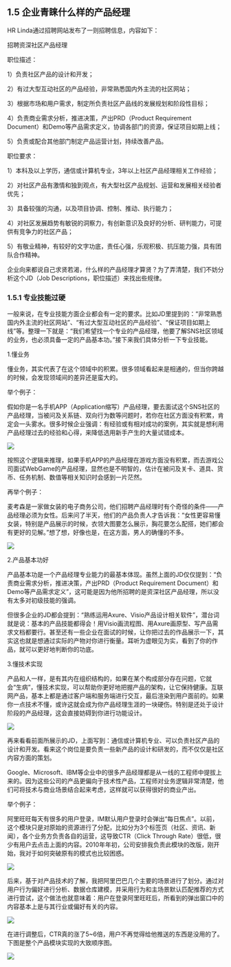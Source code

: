 ## 1.5 企业青睐什么样的产品经理

HR Linda通过招聘网站发布了一则招聘信息，内容如下：

招聘资深社区产品经理

职位描述：

1）负责社区产品的设计和开发；

2）有过大型互动社区的产品经验，非常熟悉国内外主流的社区网站；

3）根据市场和用户需求，制定所负责社区产品线的发展规划和阶段性目标；

4）负责商业需求分析，推进决策，产出PRD（Product Requirement Document）和Demo等产品需求定义，协调各部门的资源，保证项目如期上线；

5）负责或配合其他部门制定产品运营计划，持续改善产品。

职位要求：

1）本科及以上学历，通信或计算机专业，3年以上社区产品经理相关工作经验；

2）对社区产品有激情和独到观点，有大型社区产品规划、运营和发展相关经验者优先；

3）具备较强的沟通，以及项目协调、控制、推动、执行能力；

4）对社区发展趋势有敏锐的洞察力，有创新意识及良好的分析、研判能力，可提供有竞争力的社区产品；

5）有敬业精神，有较好的文字功底，责任心强，乐观积极、抗压能力强，具有团队合作精神。

企业向来都说自己求贤若渴，什么样的产品经理才算贤？为了弄清楚，我们不妨分析这个JD（Job Descriptions，职位描述）来找出些规律。

### 1.5.1 专业技能过硬

一般来说，在专业技能方面企业都会有一定的要求。比如JD里提到的：“非常熟悉国内外主流的社区网站”、“有过大型互动社区的产品经验”、“保证项目如期上线”等。整理一下就是：“我们希望找一个专业的产品经理，他要了解SNS社区领域的业务，也必须具备一定的产品基本功。”接下来我们具体分析一下专业技能。

1.懂业务

懂业务，其实代表了在这个领域中的积累。很多领域看起来是相通的，但当你跨越的时候，会发现领域间的差异还是蛮大的。

举个例子：

假如你是一名手机APP（Application缩写）产品经理，要去面试这个SNS社区的产品经理，当被问及关系链、双向行为数等问题时，若你在社区方面没有积累，肯定会一头雾水。很多时候企业强调：有经验或有相对成功的案例，其实就是想利用产品经理过去的经验和心得，来降低选用新手产生的大量试错成本。

![](images/image01910.jpeg)

按照这个逻辑来推理，如果手机APP的产品经理在游戏方面没有积累，而去游戏公司面试WebGame的产品经理，显然也是不明智的，估计在被问及关卡、道具、货币、任务机制、数值等相关知识时会感到一片茫然。

再举个例子：

麦考森是一家做女装的电子商务公司，他们招聘产品经理时有个奇怪的条件——产品经理必须为女性。后来问了半天，他们的产品负责人才告诉我：“女性更容易懂女装，特别是产品展示的时候，衣领大图要怎么展示，胸花要怎么配搭，她们都会有更好的见解。”想了想，好像也是，在这方面，男人的确懂的不多。

![](images/image01911.jpeg)

2.产品基本功好

产品基本功是一个产品经理专业能力的最基本体现。虽然上面的JD仅仅提到：“负责商业需求分析，推进决策，产出PRD（Product Requirement Document）和Demo等产品需求定义”，这可能是因为他所招聘的是资深社区产品经理，所以没有太多对初级技能的强调。

但很多企业的JD都会提到：“熟练运用Axure、Visio产品设计相关软件”，潜台词就是说：基本的产品技能都得会！用Visio画流程图、用Axure画原型、写产品需求文档都要行。甚至还有一些企业在面试的时候，让你把过去的作品展示一下，其实这也就是想通过实际的产物对你进行衡量。耳听为虚眼见为实，看到了你的作品，就可以更好地判断你的功底。

3.懂技术实现

产品和人一样，是有其内在组织结构的，如果在某个构成部分存在问题，它就会“生病”，懂技术实现，可以帮助你更好地把握产品的架构，让它保持健康。互联网产品，基本上都是通过客户端和服务端进行交互，最后渲染到用户面前的。如果你一点技术不懂，或许这就会成为你产品经理生涯的一块硬伤。特别是还处于设计阶段的产品经理，这会直接妨碍到你进行功能设计。

![](images/image01912.jpeg)

再来看看前面所展示的JD，上面写到：通信或计算机专业、可以负责社区产品的设计和开发。看来这个岗位是要负责一些新产品的设计和研发的，而不仅仅是社区内容方面的策划。

Google、Microsoft、IBM等企业中的很多产品经理都是从一线的工程师中提拔上来的。因为这些公司的产品更偏向于技术性产品，工程师对业务逻辑非常清楚，他们可将技术与商业场景结合起来考虑，这样就可以获得很好的商业产出。

举个例子：

阿里旺旺每天有很多的用户登录，IM默认用户登录时会弹出“每日焦点”。以前，这个模块只是对原始的资源进行了分配，比如分为3个标签页（社区、资讯、新闻），各个业务方负责各自的运营，这导致CTR（Click Through Rate）很低，很少有用户去点击上面的内容。2010年年初，公司安排我负责此模块的改版，刚开始，我对于如何突破原有的模式也比较困惑。

![](images/image01913.jpeg)

后来，基于对产品技术的了解，我把阿里巴巴几个主要的场景进行了划分。通过对用户行为偏好进行分析、数据仓库建模，并采用行为和主场景默认匹配推荐的方式进行尝试，这个做法也就意味着：用户在登录阿里旺旺后，所看到的弹出窗口中的内容基本上是与其行业或偏好有关的内容。

![](images/image01914.jpeg)

在进行调整后，CTR真的涨了5~6倍，用户不再觉得给他推送的东西是没用的了。下图是整个产品模块实现的大致顺序图。

![](images/image01915.jpeg)
